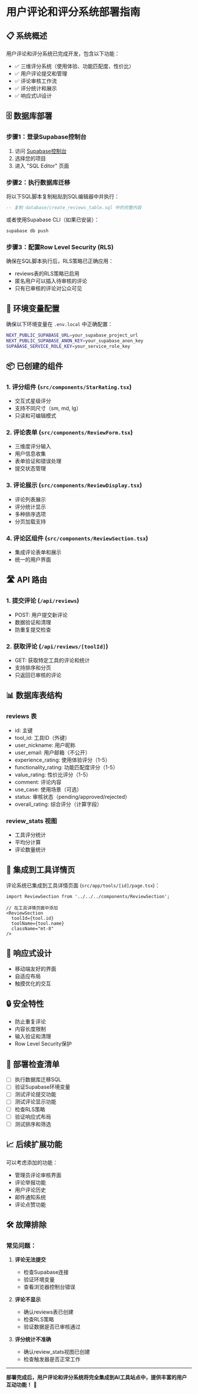# 用户评论和评分系统部署指南

## 📋 系统概述

用户评论和评分系统已完成开发，包含以下功能：
- ✅ 三维评分系统（使用体验、功能匹配度、性价比）
- ✅ 用户评论提交和管理
- ✅ 评论审核工作流
- ✅ 评分统计和展示
- ✅ 响应式UI设计

## 🗄️ 数据库部署

### 步骤1：登录Supabase控制台

1. 访问 [Supabase控制台](https://app.supabase.com)
2. 选择您的项目
3. 进入 "SQL Editor" 页面

### 步骤2：执行数据库迁移

将以下SQL脚本复制粘贴到SQL编辑器中并执行：

```sql
-- 复制 database/create_reviews_table.sql 中的完整内容
```

或者使用Supabase CLI（如果已安装）：

```bash
supabase db push
```

### 步骤3：配置Row Level Security (RLS)

确保在SQL脚本执行后，RLS策略已正确应用：

- reviews表的RLS策略已启用
- 匿名用户可以插入待审核的评论
- 只有已审核的评论对公众可见

## 🔧 环境变量配置

确保以下环境变量在 `.env.local` 中正确配置：

```bash
NEXT_PUBLIC_SUPABASE_URL=your_supabase_project_url
NEXT_PUBLIC_SUPABASE_ANON_KEY=your_supabase_anon_key
SUPABASE_SERVICE_ROLE_KEY=your_service_role_key
```

## 📦 已创建的组件

### 1. 评分组件 (`src/components/StarRating.tsx`)
- 交互式星级评分
- 支持不同尺寸（sm, md, lg）
- 只读和可编辑模式

### 2. 评论表单 (`src/components/ReviewForm.tsx`)
- 三维度评分输入
- 用户信息收集
- 表单验证和错误处理
- 提交状态管理

### 3. 评论展示 (`src/components/ReviewDisplay.tsx`)
- 评论列表展示
- 评分统计显示
- 多种排序选项
- 分页加载支持

### 4. 评论区组件 (`src/components/ReviewSection.tsx`)
- 集成评论表单和展示
- 统一的用户界面

## 🛣️ API 路由

### 1. 提交评论 (`/api/reviews`)
- POST: 用户提交新评论
- 数据验证和清理
- 防重复提交检查

### 2. 获取评论 (`/api/reviews/[toolId]`)
- GET: 获取特定工具的评论和统计
- 支持排序和分页
- 只返回已审核的评论

## 📊 数据库表结构

### reviews 表
- id: 主键
- tool_id: 工具ID（外键）
- user_nickname: 用户昵称
- user_email: 用户邮箱（不公开）
- experience_rating: 使用体验评分（1-5）
- functionality_rating: 功能匹配度评分（1-5）
- value_rating: 性价比评分（1-5）
- comment: 评论内容
- use_case: 使用场景（可选）
- status: 审核状态（pending/approved/rejected）
- overall_rating: 综合评分（计算字段）

### review_stats 视图
- 工具评分统计
- 平均分计算
- 评论数量统计

## 🎯 集成到工具详情页

评论系统已集成到工具详情页面 (`src/app/tools/[id]/page.tsx`)：

```tsx
import ReviewSection from '../../../components/ReviewSection';

// 在工具详情页面中添加
<ReviewSection 
  toolId={tool.id} 
  toolName={tool.name}
  className="mt-8"
/>
```

## 📱 响应式设计

- 移动端友好的界面
- 自适应布局
- 触摸优化的交互

## 🔒 安全特性

- 防止重复评论
- 内容长度限制
- 输入验证和清理
- Row Level Security保护

## 🚀 部署检查清单

- [ ] 执行数据库迁移SQL
- [ ] 验证Supabase环境变量
- [ ] 测试评论提交功能
- [ ] 测试评论显示功能
- [ ] 检查RLS策略
- [ ] 验证响应式布局
- [ ] 测试排序和筛选

## 📈 后续扩展功能

可以考虑添加的功能：
- 管理员评论审核界面
- 评论举报功能
- 用户评论历史
- 邮件通知系统
- 评论点赞功能

## 🛠️ 故障排除

### 常见问题：

1. **评论无法提交**
   - 检查Supabase连接
   - 验证环境变量
   - 查看浏览器控制台错误

2. **评论不显示**
   - 确认reviews表已创建
   - 检查RLS策略
   - 验证数据是否已审核通过

3. **评分统计不准确**
   - 确认review_stats视图已创建
   - 检查触发器是否正常工作

---

**部署完成后，用户评论和评分系统将完全集成到AI工具站点中，提供丰富的用户互动功能！** 🎉
